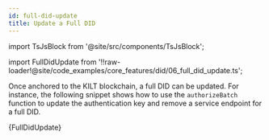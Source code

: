 ```yaml
---
id: full-did-update
title: Update a Full DID
---
```


import TsJsBlock from '@site/src/components/TsJsBlock';

import FullDidUpdate from '!!raw-loader!@site/code_examples/core_features/did/06_full_did_update.ts';

Once anchored to the KILT blockchain, a full DID can be updated.
For instance, the following snippet shows how to use the `authorizeBatch` function to update the authentication key and remove a service endpoint for a full DID.

<TsJsBlock>
  {FullDidUpdate}
</TsJsBlock>
